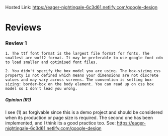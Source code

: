 Hosted Link: https://eager-nightingale-6c3d61.netlify.com/google-design

# Reviews

### Review 1

```
1. The ttf font format is the largest file format for fonts. The smallest are woff2 format. It may be preferable to use google font cdn to load smaller and optimised font files.

2. You didn't specify the box model you are using. The box-sizing css property is not defined which means your dimensions are not discrete values and may vary across screens. The convention is setting box-sizing: border-box on the body element. You can read up on css box model so I don't lead you wrong.
```

##### Opinion (R1)
I see (1) as forgivable since this is a demo project and should be considered when its production or page size is required. The second one has been implemented, and I think its a good practice too. See: https://eager-nightingale-6c3d61.netlify.com/google-design